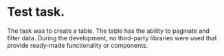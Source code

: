 # Test task.

The task was to create a table. The table has the ability to paginate and filter data. During the development, no third-party libraries were used that provide ready-made functionality or components.
